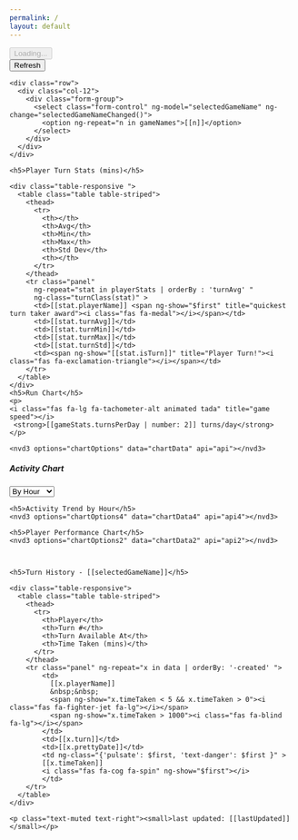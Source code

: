 ```yaml
---
permalink: /
layout: default
---
```


<div class="container" ng-app="myApp" ng-controller="myCtrl">
  <div ng-show="loading">
    <button class="btn btn-block btn-primary" disabled="disabled"><i class="fas fa-spinner fa-spin"></i> Loading...</button>
  </div>

  <div ng-hide="loading">
    <div class="row mb-3">
      <div class="col-12">
        <button class="btn btn-block btn-primary" ng-click="getData()">Refresh</button>
      </div>
    </div>

    <div class="row">
      <div class="col-12">
        <div class="form-group">
          <select class="form-control" ng-model="selectedGameName" ng-change="selectedGameNameChanged()">
            <option ng-repeat="n in gameNames">[[n]]</option>
          </select>
        </div>
      </div>
    </div>

    <h5>Player Turn Stats (mins)</h5>

    <div class="table-responsive ">
      <table class="table table-striped">
        <thead>
          <tr>
            <th></th>
            <th>Avg</th>
            <th>Min</th>
            <th>Max</th>
            <th>Std Dev</th>
            <th></th>
          </tr>
        </thead>
        <tr class="panel"
          ng-repeat="stat in playerStats | orderBy : 'turnAvg' "
          ng-class="turnClass(stat)" >
          <td>[[stat.playerName]] <span ng-show="$first" title="quickest turn taker award"><i class="fas fa-medal"></i></span></td>
          <td>[[stat.turnAvg]]</td>
          <td>[[stat.turnMin]]</td>
          <td>[[stat.turnMax]]</td>
          <td>[[stat.turnStd]]</td>
          <td><span ng-show="[[stat.isTurn]]" title="Player Turn!"><i class="fas fa-exclamation-triangle"></i></span></td>
        </tr>
      </table>
    </div>
    <h5>Run Chart</h5>
    <p>
    <i class="fas fa-lg fa-tachometer-alt animated tada" title="game speed"></i>
     <strong>[[gameStats.turnsPerDay | number: 2]] turns/day</strong>
    </p>

    <nvd3 options="chartOptions" data="chartData" api="api"></nvd3>

  <div class="d-none d-lg-block">
      <h5>Activity Chart</h5>
      <div class="row">
        <div class="col-12">
          <div class="form-group">
            <select class="form-control" ng-model="activityBy" ng-change="activityByChanged()">
              <option value="hour">By Hour</option>
              <option value="day">By Day</option>
              <option value="month">By Month</option>
              <option value="year">By Year</option>
            </select>
          </div>
        </div>
      </div>
      <nvd3 options="chartOptions3" data="chartData3" api="api3"></nvd3>
  </div>

    <h5>Activity Trend by Hour</h5>
    <nvd3 options="chartOptions4" data="chartData4" api="api4"></nvd3>

    <h5>Player Performance Chart</h5>
    <nvd3 options="chartOptions2" data="chartData2" api="api2"></nvd3>



    <h5>Turn History - [[selectedGameName]]</h5>

    <div class="table-responsive">
      <table class="table table-striped">
        <thead>
          <tr>
            <th>Player</th>
            <th>Turn #</th>
            <th>Turn Available At</th>
            <th>Time Taken (mins)</th>
          </tr>
        </thead>
        <tr class="panel" ng-repeat="x in data | orderBy: '-created' ">
            <td>
              [[x.playerName]]
              &nbsp;&nbsp;
              <span ng-show="x.timeTaken < 5 && x.timeTaken > 0"><i class="fas fa-fighter-jet fa-lg"></i></span>
              <span ng-show="x.timeTaken > 1000"><i class="fas fa-blind fa-lg"></i></span>
            </td>
            <td>[[x.turn]]</td>
            <td>[[x.prettyDate]]</td>
            <td ng-class="{'pulsate': $first, 'text-danger': $first }" >
            [[x.timeTaken]]
            <i class="fas fa-cog fa-spin" ng-show="$first"></i>
            </td>
        </tr>
      </table>
    </div>

    <p class="text-muted text-right"><small>last updated: [[lastUpdated]]</small></p>
  </div>
</div>

